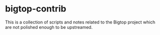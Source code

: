 # bigtop-contrib
This is a collection of scripts and notes related to the Bigtop project which are not polished enough to be upstreamed.
